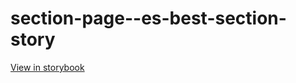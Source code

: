 # section-page--es-best-section-story

[View in storybook](https://raw.githack.com/Independent-Digital-News-and-Media-Ltd/standard-pwamp-sb/PR-514-sb/index.html?path=/story/section-page--es-best-section-story)